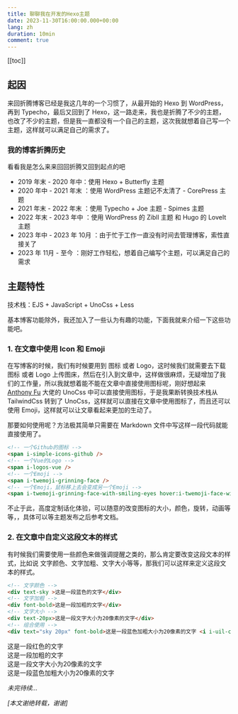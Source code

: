 ```yaml
---
title: 聊聊我在开发的Hexo主题
date: 2023-11-30T16:00:00.000+00:00
lang: zh
duration: 10min
comment: true
---
```


[[toc]]

## 起因

来回折腾博客已经是我这几年的一个习惯了，从最开始的 Hexo 到 WordPress，再到 Typecho，最后又回到了 Hexo，这一路走来，我也是折腾了不少的主题，也改了不少的主题，但是我一直都没有一个自己的主题，这次我就想着自己写一个主题，这样就可以满足自己的需求了。

### 我的博客折腾历史

看看我是怎么来来回回折腾又回到起点的吧<span i-noto-loudly-crying-face text-2xl />

- 2019 年末 - 2020 年中：使用 <span op75 i-simple-icons-hexo /> Hexo + Butterfly 主题
- 2020 年中 - 2021 年末 ：使用 <span op75 i-simple-icons-wordpress /> WordPress 主题记不太清了 - CorePress 主题
- 2021 年末 - 2022 年末 ：使用 Typecho + Joe 主题 - Spimes 主题
- 2022 年末 - 2023 年中 ：使用 <span op75 i-simple-icons-wordpress /> WordPress 的 Zibll 主题 和 <span op75 i-simple-icons-hugo /> Hugo 的 LoveIt 主题
- 2023 年中 - 2023 年 10月 ：由于忙于工作一直没有时间去管理博客，索性直接关了
- 2023 年 11月 - 至今 ：刚好工作轻松，想着自己编写个主题，可以满足自己的需求



## 主题特性

技术栈：EJS + JavaScript + UnoCss + Less

基本博客功能除外，我还加入了一些认为有趣的功能，下面我就来介绍一下这些功能吧。

### 1. 在文章中使用 Icon 和 Emoji

在写博客的时候，我们有时候要用到 图标 或者 Logo，这时候我们就需要去下载 图标 或者 Logo 上传图床，然后在引入到文章中，这样做很麻烦，无疑增加了我们的工作量，所以我就想着能不能在文章中直接使用图标呢，刚好想起来  <a href="https://github.com/antfu" target="_blank"><span op75 i-simple-icons-github /> Anthony Fu</a> 大佬的 UnoCss 中可以直接使用图标，于是我果断转换技术栈从 TailwindCss 转到了 UnoCss，这样就可以直接在文章中使用图标了，而且还可以使用 Emoji，这样就可以让文章看起来更加的生动了。

那要如何使用呢？方法极其简单只需要在 Markdown 文件中写这样一段代码就能直接使用了。

```html
<!-- 一个Github的图标 -->
<span i-simple-icons-github />
<!-- 一个Vue的Logo -->
<span i-logos-vue />
<!-- 一个Emoji -->
<span i-twemoji-grinning-face />
<!-- 一个Emoji，鼠标移上去会变成另一个Emoji -->
<span i-twemoji-grinning-face-with-smiling-eyes hover:i-twemoji-face-with-tears-of-joy />
```
<div mt-10px text-4xl flex justify-between >
<span i-simple-icons-github />
<span i-logos-vue />
<span i-twemoji-grinning-face />
<span i-twemoji-grinning-face hover:i-twemoji-grinning-squinting-face />
</div>

不止于此，高度定制话化体验，可以随意的改变图标的大小，颜色，旋转，动画等等，，具体可以等主题发布之后参考文档。

### 2. 在文章中自定义这段文本的样式

有时候我们需要使用一些颜色来做强调提醒之类的，那么肯定要改变这段文本的样式，比如说 文字颜色、文字加粗、文字大小等等，那我们可以这样来定义这段文本的样式。

```html
<!-- 文字颜色 -->
<div text-sky >这是一段蓝色的文字</div>
<!-- 文字加粗 -->
<div font-bold>这是一段加粗的文字</div>
<!-- 文字大小 -->
<div text-20px>这是一段文字大小为20像素的文字</div>
<!-- 组合使用 -->
<div text="sky 20px" font-bold>这是一段蓝色加粗大小为20像素的文字 <i i-uil-cloud-showers-heavy /></div>
```
<div flex="~ col">
<div text-sky >这是一段红色的文字</div>
<div font-bold>这是一段加粗的文字</div>
<div text-20px>这是一段文字大小为20像素的文字</div>
<div text="sky 20px" font-bold>这是一段蓝色加粗大小为20像素的文字 <i i-uil-cloud-showers-heavy /></div>
</div>




未完待续...





[本文谢绝转载，谢谢]
